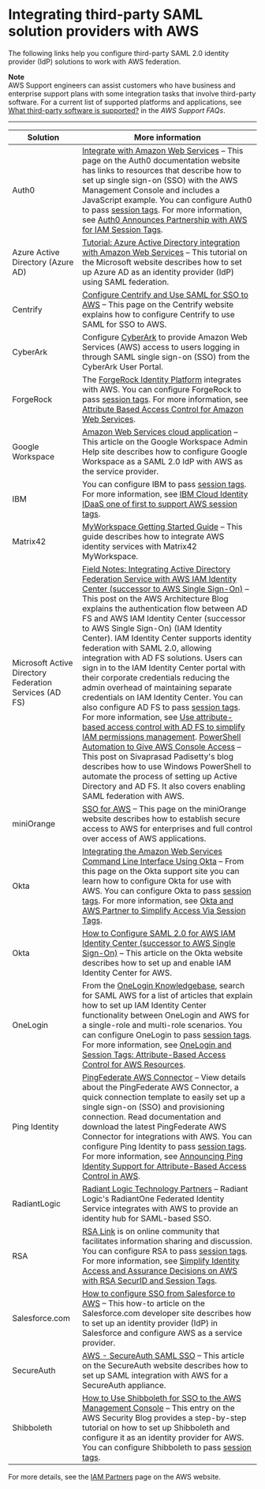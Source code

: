 # Integrating third\-party SAML solution providers with AWS<a name="id_roles_providers_saml_3rd-party"></a>

The following links help you configure third\-party SAML 2\.0 identity provider \(IdP\) solutions to work with AWS federation\.

**Note**  
AWS Support engineers can assist customers who have business and enterprise support plans with some integration tasks that involve third\-party software\. For a current list of supported platforms and applications, see [What third\-party software is supported?](https://aws.amazon.com/premiumsupport/faqs/#what3rdParty) in the *AWS Support FAQs*\.


****  

| Solution | More information | 
| --- | --- | 
| Auth0 |  [Integrate with Amazon Web Services](https://auth0.com/docs/integrations/aws) – This page on the Auth0 documentation website has links to resources that describe how to set up single sign\-on \(SSO\) with the AWS Management Console and includes a JavaScript example\. You can configure Auth0 to pass [session tags](id_session-tags.md)\. For more information, see [Auth0 Announces Partnership with AWS for IAM Session Tags](https://auth0.com/blog/auth0-partners-with-aws-for-iam-session-tags/)\. | 
| Azure Active Directory \(Azure AD\) |  [Tutorial: Azure Active Directory integration with Amazon Web Services](https://docs.microsoft.com/en-us/azure/active-directory/saas-apps/aws-multi-accounts-tutorial) – This tutorial on the Microsoft website describes how to set up Azure AD as an identity provider \(IdP\) using SAML federation\. | 
| Centrify | [Configure Centrify and Use SAML for SSO to AWS](https://docs.centrify.com/Content/Applications/AppsWeb/AmazonSAML.htm) – This page on the Centrify website explains how to configure Centrify to use SAML for SSO to AWS\. | 
| CyberArk | Configure [CyberArk](https://docs.cyberark.com/Product-Doc/OnlineHelp/Idaptive/Latest/en/Content/Applications/AppsWeb/AmazonSAML.htm) to provide Amazon Web Services \(AWS\) access to users logging in through SAML single sign\-on \(SSO\) from the CyberArk User Portal\. | 
| ForgeRock | The [ForgeRock Identity Platform](https://backstage.forgerock.com/docs/am/6.5/saml2-guide/#saml2-create-hosted-idp) integrates with AWS\. You can configure ForgeRock to pass [session tags](id_session-tags.md)\. For more information, see [Attribute Based Access Control for Amazon Web Services](https://www.forgerock.com/blog/attribute-based-access-control-amazon-web-services)\. | 
| Google Workspace | [Amazon Web Services cloud application](https://support.google.com/a/answer/6194963) – This article on the Google Workspace Admin Help site describes how to configure Google Workspace as a SAML 2\.0 IdP with AWS as the service provider\. | 
| IBM | You can configure IBM to pass [session tags](id_session-tags.md)\. For more information, see [IBM Cloud Identity IDaaS one of first to support AWS session tags](https://community.ibm.com/community/user/security/blogs/adam-case/2019/11/25/ibm-cloud-identity-idaas-one-of-first-to-support-aws-session-tags)\. | 
| Matrix42 | [MyWorkspace Getting Started Guide](https://myworkspace.matrix42.com/documents/MyWorkspace-Getting-Started-with-AWS.pdf) – This guide describes how to integrate AWS identity services with Matrix42 MyWorkspace\. | 
| Microsoft Active Directory Federation Services \(AD FS\) |  [Field Notes: Integrating Active Directory Federation Service with AWS IAM Identity Center \(successor to AWS Single Sign\-On\)](http://aws.amazon.com/blogs/architecture/field-notes-integrating-active-directory-federation-service-with-aws-single-sign-on/) – This post on the AWS Architecture Blog explains the authentication flow between AD FS and AWS IAM Identity Center \(successor to AWS Single Sign\-On\) \(IAM Identity Center\)\. IAM Identity Center supports identity federation with SAML 2\.0, allowing integration with AD FS solutions\. Users can sign in to the IAM Identity Center portal with their corporate credentials reducing the admin overhead of maintaining separate credentials on IAM Identity Center\. You can also configure AD FS to pass [session tags](id_session-tags.md)\. For more information, see [Use attribute\-based access control with AD FS to simplify IAM permissions management](http://aws.amazon.com/blogs/security/attribute-based-access-control-ad-fs-simplify-iam-permissions-management/)\. [PowerShell Automation to Give AWS Console Access](http://www.padisetty.com/2014/02/powershell-automation-to-give-aws.html) – This post on Sivaprasad Padisetty's blog describes how to use Windows PowerShell to automate the process of setting up Active Directory and AD FS\. It also covers enabling SAML federation with AWS\.   | 
| miniOrange | [SSO for AWS](http://miniorange.com/amazon-web-services-%28aws%29-single-sign-on-%28sso%29) – This page on the miniOrange website describes how to establish secure access to AWS for enterprises and full control over access of AWS applications\.  | 
| Okta |  [ Integrating the Amazon Web Services Command Line Interface Using Okta](https://support.okta.com/help/Documentation/Knowledge_Article/Integrating-the-Amazon-Web-Services-Command-Line-Interface-Using-Okta) – From this page on the Okta support site you can learn how to configure Okta for use with AWS\. You can configure Okta to pass [session tags](id_session-tags.md)\. For more information, see [Okta and AWS Partner to Simplify Access Via Session Tags](https://www.okta.com/blog/2019/11/okta-and-aws-partner-to-simplify-access-via-session-tags/)\. | 
| Okta | [How to Configure SAML 2\.0 for AWS IAM Identity Center \(successor to AWS Single Sign\-On\)](https://saml-doc.okta.com/SAML_Docs/How-to-Configure-SAML-2.0-for-AWS-Single-Sign-on.html) – This article on the Okta website describes how to set up and enable IAM Identity Center for AWS\. | 
| OneLogin | From the [OneLogin Knowledgebase](https://onelogin.service-now.com/support), search for SAML AWS for a list of articles that explain how to set up IAM Identity Center functionality between OneLogin and AWS for a single\-role and multi\-role scenarios\. You can configure OneLogin to pass [session tags](id_session-tags.md)\. For more information, see [OneLogin and Session Tags: Attribute\-Based Access Control for AWS Resources](https://www.onelogin.com/blog/aws-session-tags-integration)\. | 
| Ping Identity |  [PingFederate AWS Connector](https://support.pingidentity.com/s/marketplace-integration-details?recordId=a7i1W0000004HBwQAM) – View details about the PingFederate AWS Connector, a quick connection template to easily set up a single sign\-on \(SSO\) and provisioning connection\. Read documentation and download the latest PingFederate AWS Connector for integrations with AWS\. You can configure Ping Identity to pass [session tags](id_session-tags.md)\. For more information, see [Announcing Ping Identity Support for Attribute\-Based Access Control in AWS](https://support.pingidentity.com/s/document-item?bundleId=integrations&topicId=pon1571779451105.html)\.  | 
| RadiantLogic | [Radiant Logic Technology Partners](http://www.radiantlogic.com/about/partners/technology-partners/) – Radiant Logic's RadiantOne Federated Identity Service integrates with AWS to provide an identity hub for SAML\-based SSO\.  | 
| RSA | [RSA Link](https://community.rsa.com/docs/DOC-101331) is on online community that facilitates information sharing and discussion\. You can configure RSA to pass [session tags](id_session-tags.md)\. For more information, see [Simplify Identity Access and Assurance Decisions on AWS with RSA SecurID and Session Tags](https://community.rsa.com/community/products/securid/blog/2019/11/25/simplify-identity-access-and-assurance-decisions-with-rsa-securid-and-session-tags-from-aws)\. | 
| Salesforce\.com |  [How to configure SSO from Salesforce to AWS](https://developer.salesforce.com/page/Configuring-SAML-SSO-to-AWS) – This how\-to article on the Salesforce\.com developer site describes how to set up an identity provider \(IdP\) in Salesforce and configure AWS as a service provider\.  | 
| SecureAuth |  [AWS \- SecureAuth SAML SSO](https://docs.secureauth.com/2104/en/amazon-web-services--aws---idp-initiated--integration-guide.html) – This article on the SecureAuth website describes how to set up SAML integration with AWS for a SecureAuth appliance\.  | 
| Shibboleth |  [How to Use Shibboleth for SSO to the AWS Management Console](http://aws.amazon.com/blogs/security/how-to-use-shibboleth-for-single-sign-on-to-the-aws-management-console) – This entry on the AWS Security Blog provides a step\-by\-step tutorial on how to set up Shibboleth and configure it as an identity provider for AWS\. You can configure Shibboleth to pass [session tags](id_session-tags.md)\. | 

For more details, see the [IAM Partners](https://aws.amazon.com/iam/partners/) page on the AWS website\. 